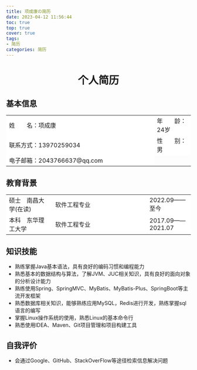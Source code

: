 ```yaml
---
title: 项成康の简历
date: 2023-04-12 11:56:44
toc: true
top: true
cover: true
tags: 
- 简历
categories: 简历
---
```




<h1 style="border-bottom:none"><center> 个人简历 </center></h1>

<h2  style="border-bottom:none">基本信息</h2>	

<table border="0"    bgcolor="transparent" style="background: none;   "  rules="none">
  <tr style="background-color: white;border: none; "  >
    <td style="border: none; width:80%">姓&emsp;&emsp;名：项成康</td>
    <td style="border: none; ">年&emsp;&emsp;龄：24岁</td>
  </tr>
   <tr style="background-color: white;border: none;"  >
    <td style="border: none; ">联系方式：13970259034</td>
     <td style="border: none; ">性&emsp;&emsp;别：男</td>
  </tr>
  <tr style="background-color: white;border: none;"  >
     <td style="border: none; ">电子邮箱：2043766637@qq.com</td>
  </tr>
</table>

<h2  style="border-bottom:none">教育背景</h2>

<table border="0"    bgcolor="transparent" style="background: none;   "  rules="none">
  <tr style="background-color: white;border: none; "  >
    <td style="border: none; width:25%;  ">硕士&emsp;南昌大学(在读) </td>
          <td style="border: none;width:51%; ">软件工程专业</td>
    <td style="border: none; ">2022.09——至今</td>
  </tr>
   <tr style="background-color: white;border: none;"  >
    <td style="border: none; width:25%">本科&emsp;东华理工大学  </td>
                 <td style="border: none;width:51%; ">软件工程专业</td>
     <td style="border: none; ">2017.09——2021.07</td>
  </tr>
</table>

<h2  style="border-bottom:none">知识技能</h2>

- 熟练掌握Java基本语法，具有良好的编码习惯和编程能力
- 熟悉基本的数据结构与算法，了解JVM、JUC相关知识，具有良好的面向对象的分析设计能力
- 熟练使用Spring、SpringMVC、MyBatis、MyBatis-Plus、SpringBoot等主流开发框架
- 熟悉数据库相关知识，能够熟练应用MySQL，Redis进行开发，熟练掌握sql语言的编写
- 掌握Linux操作系统的使用，熟悉Linux的基本命令行
- 熟悉使用IDEA、Maven、Git项目管理和项目构建工具

<h2  style="border-bottom:none">自我评价</h2>

- 会通过Google、GitHub、StackOverFlow等途径检索信息解决问题



